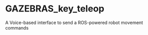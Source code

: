 GAZEBRAS_key_teleop
==========

A Voice-based interface to send a ROS-powered robot movement commands
